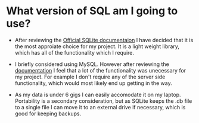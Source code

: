 # What version of SQL am I going to use?
* After reviewing the [Official SQLite documentaion](http://www.sqlite.org/whentouse.html) I have decided that it is the most approiate choice
for my project. It is a light weight library, which has all of the functionality which I require.

* I  briefly considered using MySQL. However after reviewing the [documentation](https://dev.mysql.com/doc/connector-python/en/) I feel that a lot of the functionality was unecessary for my project. For example I don't require
any of the server side functionality, which would most likely end up getting in the way.

* As my data is under 6 gigs I can easily accomodate it on my laptop. Portability is a secondary consideration, but as SQLite keeps the .db file
to a single file I can move it to an external drive if necessary, which is good for keeping backups.
